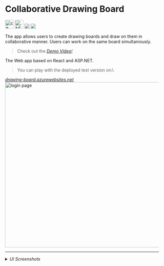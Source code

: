 # Collaborative Drawing Board

<img src="https://img.shields.io/badge/C%23-239120?style=for-the-badge&logo=c-sharp&logoColor=white" alt="c#" height="28px"> <img src="https://img.shields.io/badge/.NET8-5C2D91?style=for-the-badge&logo=.net&logoColor=white" alt=".NET8" height="28px"> <img src="https://shields.io/badge/react-black?logo=react&style=for-the-badge"> <img src="https://shields.io/badge/JavaScript-yellow?style=for-the-badge">

The app allows users to create drawing boards and draw on them in\
collaborative manner. Users can work on the same board simultaniously.

>Check out the <a href=""><u><i>Demo Video</a>!</i></u>

The Web app based on React and ASP.NET.

>You can play with the deployed test version on:\
<a href="">
<u><i>drawing-board.azurewebsites.net</i></u>
</a>

<img src="img/logged-in-multiple-users.png" alt="login page" width="540">

---

<details>
  <summary><i>UI Screenshots</i></summary>

<img src="img/registration-homer.png" alt="registration-homer" width="540">
<img src="img/login.png" alt="login" width="540">

</details>
